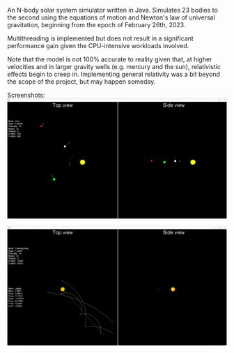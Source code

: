 An N-body solar system simulator written in Java. Simulates 23 bodies to the second using the equations of motion and Newton's law of universal gravitation, beginning from the epoch of February 26th, 2023.

Multithreading is implemented but does not result in a significant performance gain given the CPU-intensive workloads involved.

Note that the model is not 100% accurate to reality given that, at higher velocities and in larger gravity wells (e.g. mercury and the sun), relativistic effects begin to creep in. Implementing general relativity was a bit beyond the scope of the project, but may happen someday.

Screenshots:
![Screenshot](/demo/Inner%20system.png)

![Screenshot](/demo/Moons%20of%20jupiter.png)